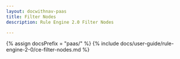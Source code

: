 ```yaml
---
layout: docwithnav-paas
title: Filter Nodes
description: Rule Engine 2.0 Filter Nodes

---
```


{% assign docsPrefix = "paas/" %}
{% include docs/user-guide/rule-engine-2-0/ce-filter-nodes.md %}
